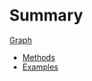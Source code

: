# Summary

[Graph](./graph/graph.md)
  - [Methods](./graph/methods.md)
  - [Examples](./graph/examples.md)
